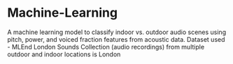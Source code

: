 # Machine-Learning
A machine learning model to classify indoor vs. outdoor audio scenes using pitch, power, and voiced fraction features from acoustic data.
Dataset used - MLEnd London Sounds Collection (audio recordings) from multiple outdoor and indoor locations is London
